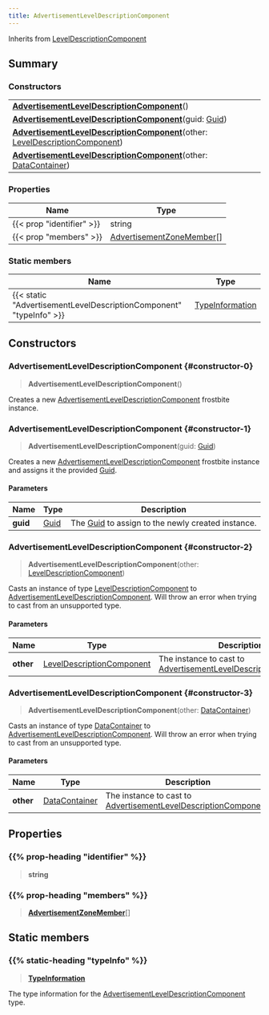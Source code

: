 ```yaml
---
title: AdvertisementLevelDescriptionComponent
---
```


Inherits from [LevelDescriptionComponent](/vext/ref/fb/leveldescriptioncomponent)

## Summary

### Constructors

|  |
| --- |
| **[AdvertisementLevelDescriptionComponent](#constructor-0)**() |
| **[AdvertisementLevelDescriptionComponent](#constructor-1)**(guid: [Guid](/vext/ref/shared/type/guid)) |
| **[AdvertisementLevelDescriptionComponent](#constructor-2)**(other: [LevelDescriptionComponent](/vext/ref/fb/leveldescriptioncomponent)) |
| **[AdvertisementLevelDescriptionComponent](#constructor-3)**(other: [DataContainer](/vext/ref/shared/type/datacontainer)) |

### Properties

| Name | Type |
| ---- | ---- |
| {{< prop "identifier" >}} | string |
| {{< prop "members" >}} | [AdvertisementZoneMember](/vext/ref/fb/advertisementzonemember)[] |

### Static members

| Name | Type |
| ---- | ---- |
| {{< static "AdvertisementLevelDescriptionComponent" "typeInfo" >}} | [TypeInformation](/vext/ref/shared/type/typeinformation) |

## Constructors

### AdvertisementLevelDescriptionComponent {#constructor-0}

> **AdvertisementLevelDescriptionComponent**()

Creates a new [AdvertisementLevelDescriptionComponent](/vext/ref/fb/advertisementleveldescriptioncomponent) frostbite instance.

### AdvertisementLevelDescriptionComponent {#constructor-1}

> **AdvertisementLevelDescriptionComponent**(guid: [Guid](/vext/ref/shared/type/guid))

Creates a new [AdvertisementLevelDescriptionComponent](/vext/ref/fb/advertisementleveldescriptioncomponent) frostbite instance and assigns it the provided [Guid](/vext/ref/shared/type/guid).

#### Parameters

| Name | Type | Description |
| ---- | ---- | ----------- |
| **guid** | [Guid](/vext/ref/shared/type/guid) | The [Guid](/vext/ref/shared/type/guid) to assign to the newly created instance. |

### AdvertisementLevelDescriptionComponent {#constructor-2}

> **AdvertisementLevelDescriptionComponent**(other: [LevelDescriptionComponent](/vext/ref/fb/leveldescriptioncomponent))

Casts an instance of type [LevelDescriptionComponent](/vext/ref/fb/leveldescriptioncomponent) to [AdvertisementLevelDescriptionComponent](/vext/ref/fb/advertisementleveldescriptioncomponent). Will throw an error when trying to cast from an unsupported type.

#### Parameters

| Name | Type | Description |
| ---- | ---- | ----------- |
| **other** | [LevelDescriptionComponent](/vext/ref/fb/leveldescriptioncomponent) | The instance to cast to [AdvertisementLevelDescriptionComponent](/vext/ref/fb/advertisementleveldescriptioncomponent). |

### AdvertisementLevelDescriptionComponent {#constructor-3}

> **AdvertisementLevelDescriptionComponent**(other: [DataContainer](/vext/ref/shared/type/datacontainer))

Casts an instance of type [DataContainer](/vext/ref/shared/type/datacontainer) to [AdvertisementLevelDescriptionComponent](/vext/ref/fb/advertisementleveldescriptioncomponent). Will throw an error when trying to cast from an unsupported type.

#### Parameters

| Name | Type | Description |
| ---- | ---- | ----------- |
| **other** | [DataContainer](/vext/ref/shared/type/datacontainer) | The instance to cast to [AdvertisementLevelDescriptionComponent](/vext/ref/fb/advertisementleveldescriptioncomponent). |

## Properties

### {{% prop-heading "identifier" %}}

> **string**

### {{% prop-heading "members" %}}

> **[AdvertisementZoneMember](/vext/ref/fb/advertisementzonemember)**[]

## Static members

### {{% static-heading "typeInfo" %}}

> **[TypeInformation](/vext/ref/shared/type/typeinformation)**

The type information for the [AdvertisementLevelDescriptionComponent](/vext/ref/fb/advertisementleveldescriptioncomponent) type.

